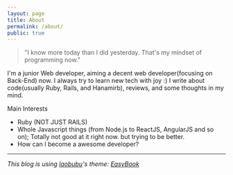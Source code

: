 ```yaml
---
layout: page
title: About
permalink: /about/
public: true
---
```


> "I know more today than I did yesterday. That's my mindset of programming now."

I'm a junior Web developer, aiming a decent web developer(focusing on Back-End) now.
I always try to learn new tech with joy :)
I write about code(usually Ruby, Rails, and Hanamirb), reviews, and some thoughts in my mind.

Main Interests

- Ruby (NOT JUST RAILS)
- Whole Javascript things (from Node.js to ReactJS, AngularJS and so on); Totally not good at it right now. but trying to be better.
- How can I become a awesome developer?

---

*This blog is using [laobubu](http://laobubu.net)'s theme: [EasyBook](https://github.com/laobubu/jekyll-theme-EasyBook)*
